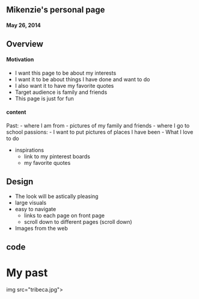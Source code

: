 ## Mikenzie's personal page
#### May 26, 2014 

## Overview

#### Motivation
- I want this page to be about my interests 
- I want it to be about things I have done and want to do 
- I also want it to have my favorite quotes 
- Target audience is family and friends 
- This page is just for fun 

#### content 
Past: 
	- where I am from 
	- pictures of my family and friends 
	- where I go to school 
passions: 
	- I want to put pictures of places I have been 
	- What I love to do 
- inspirations
	- link to my pinterest boards 
	- my favorite quotes


## Design 
 
- The look will be astically pleasing 
- large visuals 
- easy to navigate
	- links to each page on front page
	- scroll down to different pages  (scroll down)
- Images from the web 

## code 
<head>
	<title> Mikenzie Ginsberg </title>
</head>

<body>
<div class = "navigation">
	<h1>My past</h1>
<a> img src="tribeca.jpg">
</a>



</body>


